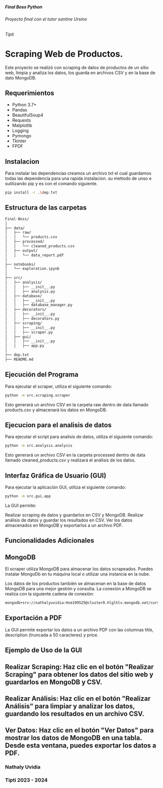 ##### Final Boss Python
###### Proyecto final con el tutor santine Ursino
###### Tipti

# Scraping Web de Productos.

Este proyecto se realizó con scraping de datos de productos de un sitio web, limpia y analiza los datos, los guarda en archivos CSV y en la base de dato MongoDB.

## Requerimientos 
- Python 3.7+
- Pandas
- BeautifulSoup4
- Requests
- Matplotlib
- Logging
- Pymongo
- Tkinter
- FPDF


## Instalacion

Para instalar las dependencias creamos un archivo txt el cual guardamos todas las dependencia para una rapida instalacion.
su mettodo de unso e sutilizando pip y es con el comando siguiente.

````bash
pip install -r .\dep.txt
````

## Estructura de las carpetas
````bash
Final-Boss/
│
├── data/
│   ├── raw/ 
│   │   └── products.csv
│   ├── processed/  
│   │   └── cleaned_products.csv
│   ├── output/  
│   │   └── data_report.pdf
│
├── notebooks/
│   └── exploration.ipynb
│
├── src/
│   ├── analysis/ 
│   │   ├── __init__.py         
│   │   ├── analysis.py
│   ├── database/
│   │   ├── __init__.py         
│   │   ├── database_manager.py
│   ├── decorators/ 
│   │   ├── __init__.py         
│   │   ├── decorators.py  
│   ├── scraping/ 
│   │   ├── __init__.py         
│   │   ├── scraper.py
│   ├── gui/
│   │   ├── __init__.py
│   │   ├── app.py
│
├── dep.txt
├── README.md
````




## Ejecución del Programa
Para ejecutar el scraper, utiliza el siguiente comando:

`````bash
python -m src.scraping.scraper
`````
Esto generará un archivo CSV en la carpeta raw dentro de data llamado products.csv y almacenará los datos en MongoDB.


## Ejecucion para el analisis de datos

Para ejecutar el script para analisis de datos, utiliza el siguiente comando:

````bash
python -m src.analysis.analysis
````

Esto generará un archivo CSV en la carpeta processed dentro de data llamado cleaned_products.csv y realizará el análisis de los datos.


## Interfaz Gráfica de Usuario (GUI)

Para ejecutar la aplicación GUI, utiliza el siguiente comando:

````bash
python -m src.gui.app
````
La GUI permite:

Realizar scraping de datos y guardarlos en CSV y MongoDB.
Realizar análisis de datos y guardar los resultados en CSV.
Ver los datos almacenados en MongoDB y exportarlos a un archivo PDF.


## Funcionalidades Adicionales
## MongoDB
El scraper utiliza MongoDB para almacenar los datos scrapeados. Puedes instalar MongoDb en tu
máquina local o utilizar una instancia en la nube.


Los datos de los productos también se almacenan en la base de datos MongoDB para una mejor gestión y consulta. La conexión a MongoDB se realiza con la siguiente cadena de conexión:

````bash
mongodb+srv://nathalyuvidia:Hsm199525@cluster0.hlglhlv.mongodb.net/curso2024
````

## Exportación a PDF

La GUI permite exportar los datos a un archivo PDF con las columnas title, description (truncada a 50 caracteres) y price.

## Ejemplo de Uso de la GUI

## Realizar Scraping: Haz clic en el botón "Realizar Scraping" para obtener los datos del sitio web y guardarlos en MongoDB y CSV.
## Realizar Análisis: Haz clic en el botón "Realizar Análisis" para limpiar y analizar los datos, guardando los resultados en un archivo CSV.
## Ver Datos: Haz clic en el botón "Ver Datos" para mostrar los datos de MongoDB en una tabla. Desde esta ventana, puedes exportar los datos a PDF.

### Nathaly Uvidia 
### Tipti 2023 - 2024